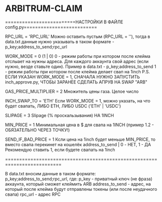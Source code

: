 # ARBITRUM-CLAIM
=========================НАСТРОЙКИ В ФАЙЛЕ config.py==========================

RPC_URL = 'RPC_URL'
Можно оставить пустым (RPC_URL = ''), тогда в data.txt данные нужно указывать в таком формате - p_key;address_to_send;rpc_url

WORK_MODE = 0  (1 | 0) 
0 - режим работы при котором после клейма отслыает на нужны адреса. Для каждого аккаунта свой адрес (если нужно, везде ставьте один). Пример в data.txt - p_key;address_to_send 
1 - режим работы при котором после клейма делает свап на 1inch 
P.S. ЕСЛИ УКАЗАН WORK_MODE = 1, СНАЧАЛА НУЖНО ЗАПУСТИТЬ inch_approve.py, ЧТОБЫ ЗАРАНЕЕ СДЕЛАТЬ АПРУВ НА SWAP "ARB"

GAS_PRICE_MULTIPLIER = 2 
Множитель цены газа. Целое число

INCH_SWAP_TO = 'ETH' 
Если WORK_MODE = 1, можно указать, на что будет свапать, ЛИБО ETH, ЛИБО USDC ('ETH' | 'USDC')

SLIPAGE = 3
Slipage (% проскальзывания) НА 1INCH

MIN_PRICE = 1
Минимальная цена в $ для свапа на 1INCH (пример 1.2 - ОБЯЗАТЕЛЬНО ЧЕРЕЗ ТОЧКУ!)

SEND_IF_BAD_PRICE = 1 
Ксли цена на 1inch будет меньше MIN_PRICE, то вместо свапа перекинет на кошелёк address_to_send | 0 - НЕТ, 1 - ДА Рекомендую ставить 1, если будете свапать на 1inch

==========================================================================

В data.txt вносим данные в таком формате: p_key;address_to_send;rpc_url, где: 
p_key - приватный ключ (не фраза) аккаунта, который сможет клеймить ARB 
address_to_send - адрес, на который после клейма будут отправлены токены (или после неудачного свапа) 
rpc_url - адрес RPC
